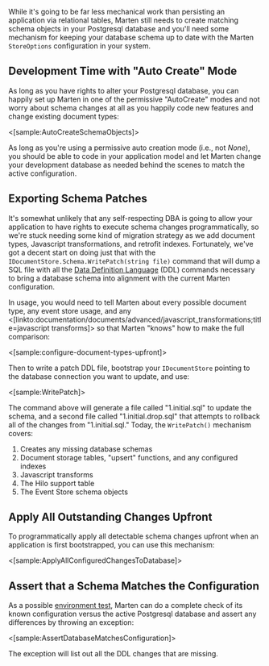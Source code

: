 <!--Title: Schema Migrations and Patches-->

While it's going to be far less mechanical work than persisting an application via relational tables, Marten still needs to create 
matching schema objects in your Postgresql database and you'll need some mechanism for keeping your database schema up to date
with the Marten `StoreOptions` configuration in your system.

## Development Time with "Auto Create" Mode

As long as you have rights to alter your Postgresql database, you can happily set up Marten in one of the permissive "AutoCreate" 
modes and not worry about schema changes at all as you happily code new features and change existing document types:

<[sample:AutoCreateSchemaObjects]>

As long as you're using a permissive auto creation mode (i.e., not _None_), you should be able to code in your application model 
and let Marten change your development database as needed behind the scenes to match the active configuration.

## Exporting Schema Patches

It's somewhat unlikely that any self-respecting DBA is going to allow your application to have rights to execute schema changes programmatically, 
so we're stuck needing some kind of migration strategy as we add document types, Javascript transformations, and retrofit indexes. 
Fortunately, we've got a decent start on doing just that with the `IDocumentStore.Schema.WritePatch(string file)` command that
will dump a SQL file with all the [Data Definition Language](https://en.wikipedia.org/wiki/Data_definition_language) (DDL) commands necessary
to bring a database schema into alignment with the current Marten configuration.

In usage, you would need to tell Marten about every possible document type, any event store usage, and any 
<[linkto:documentation/documents/advanced/javascript_transformations;title=javascript transforms]> so that Marten
"knows" how to make the full comparison:

<[sample:configure-document-types-upfront]>

Then to write a patch DDL file, bootstrap your `IDocumentStore` pointing to the database connection you
want to update, and use:

<[sample:WritePatch]>

The command above will generate a file called "1.initial.sql" to update the schema, and a second file called
"1.initial.drop.sql" that attempts to rollback all of the changes from "1.initial.sql." Today, the `WritePatch()`
mechanism covers:

1. Creates any missing database schemas
1. Document storage tables, "upsert" functions, and any configured indexes
1. Javascript transforms
1. The Hilo support table
1. The Event Store schema objects

## Apply All Outstanding Changes Upfront

To programmatically apply all detectable schema changes upfront when an application is first
bootstrapped, you can use this mechanism:

<[sample:ApplyAllConfiguredChangesToDatabase]>

## Assert that a Schema Matches the Configuration

As a possible [environment test](http://codebetter.com/jeremymiller/2006/04/06/environment-tests-and-self-diagnosing-configuration-with-structuremap/), 
Marten can do a complete check of its known configuration versus the active Postgresql database and assert any differences
by throwing an exception:

<[sample:AssertDatabaseMatchesConfiguration]>

The exception will list out all the DDL changes that are missing. 
